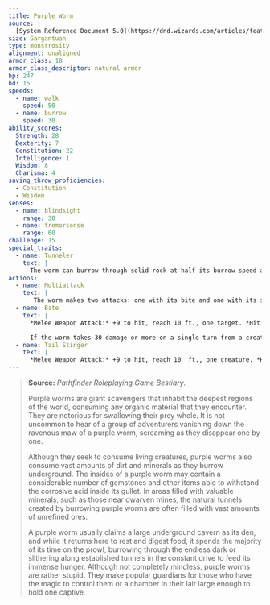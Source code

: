 ```yaml
---
title: Purple Worm
source: |
  [System Reference Document 5.0](https://dnd.wizards.com/articles/features/systems-reference-document-srd)
size: Gargantuan
type: monstrosity
alignment: unaligned
armor_class: 18
armor_class_descriptor: natural armor
hp: 247
hd: 15
speeds:
  - name: walk
    speed: 50
  - name: burrow
    speed: 30
ability_scores:
  Strength: 28
  Dexterity: 7
  Constitution: 22
  Intelligence: 1
  Wisdom: 8
  Charisma: 4
saving_throw_proficiencies:
  - Constitution
  - Wisdom
senses:
  - name: blindsight
    range: 30
  - name: tremorsense
    range: 60
challenge: 15
special_traits:
  - name: Tunneler
    text: |
      The worm can burrow through solid rock at half its burrow speed and leaves a 10-foot-diameter tunnel in its wake.
actions:
  - name: Multiattack
    text: |
       The worm makes two attacks: one with its bite and one with its stinger.
  - name: Bite
    text: |
      *Melee Weapon Attack:* +9 to hit, reach 10 ft., one target. *Hit:* 22 (3d8 + 9) piercing damage. If the target is a Large or smaller creature, it must succeed on a DC 19  Dexterity saving throw or be swallowed by the worm. A  swallowed creature is blinded and restrained, it has total cover against attacks and other effects outside the worm, and it takes 21 (6d6) acid damage at the start of each of the worm's turns.

      If the worm takes 30 damage or more on a single turn from a creature inside it, the worm must succeed on a DC 21 Constitution saving throw at the end of that turn or regurgitate all swallowed creatures, which fall prone in a space within 10 feet of the worm. If the worm dies, a swallowed creature is no longer restrained by it and can escape from the corpse by using 20 feet of movement, exiting prone.
  - name: Tail Stinger
    text: |
      *Melee Weapon Attack:* +9 to hit, reach 10  ft., one creature. *Hit:* 19 (3d6 + 9) piercing damage, and the target must make a DC 19 Constitution saving throw, taking 42 (12d6) poison damage on a failed save, or half as much damage on a successful one.
---
```


> **Source:** *Pathfinder Roleplaying Game Bestiary*.
>
> Purple worms are giant scavengers that inhabit the deepest regions of the world, consuming any organic material that they encounter. They are notorious for swallowing their prey whole. It is not uncommon to hear of a group of adventurers vanishing down the ravenous maw of a purple worm, screaming as they disappear one by one.
>
> Although they seek to consume living creatures, purple worms also consume vast amounts of dirt and minerals as they burrow underground. The insides of a purple worm may contain a considerable number of gemstones and other items able to withstand the corrosive acid inside its gullet. In areas filled with valuable minerals, such as those near dwarven mines, the natural tunnels created by burrowing purple worms are often filled with vast amounts of unrefined ores.
>
> A purple worm usually claims a large underground cavern as its den, and while it returns here to rest and digest food, it spends the majority of its time on the prowl, burrowing through the endless dark or slithering along established tunnels in the constant drive to feed its immense hunger. Although not completely mindless, purple worms are rather stupid. They make popular guardians for those who have the magic to control them or a chamber in their lair large enough to hold one captive.

